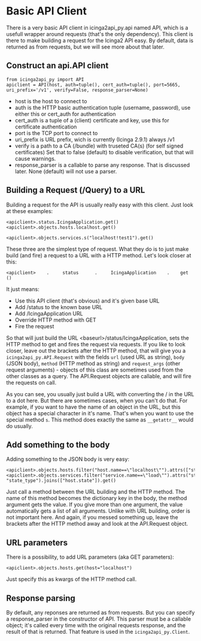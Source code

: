 # Basic API Client
There is a very basic API client in icinga2api_py.api named API, which is a usefull wrapper around requests (that's the
only dependency). This client is there to make building a request for the Icinga2 API easy. By default, data is
returned as from requests, but we will see more about that later.

## Construct an api.API client

```
from icinga2api_py import API
apiclient = API(host, auth=tuple(), cert_auth=tuple(), port=5665, uri_prefix='/v1', verify=False, response_parser=None)
```

- host is the host to connect to
- auth is the HTTP basic authentication tuple (username, password), use either this or cert_auth for authentication
- cert_auth is a tuple of a (client) certificate and key, use this for certificate authentication
- port is the TCP port to connect to
- uri_prefix is URL prefix, wich is currently (Icinga 2.9.1) always /v1
- verify is a path to a CA (/bundle) with truseted CA(s) (for self signed certificates)
 Set that to false (default) to disable verification, but that will cause warnings.
- response_parser is a callable to parse any response. That is discussed later. None (default) will not use a parser.

## Building a Request (/Query) to a URL
Building a request for the API is usually really easy with this client. Just look at these examples:
```
<apiclient>.status.IcingaApplication.get()
<apiclient>.objects.hosts.localhost.get()

<apiclient>.objects.services.s("localhost!test1").get()
```

These three are the simplest type of request. What they do is to just make build (and fire) a request to a URL with a
HTTP method. Let's look closer at this:
```
<apiclient>    .     status      .     IcingaApplication    .    get          ()
```
It just means:
- Use this API client (that's obvious) and it's given base URL
- Add /status to the known base URL
- Add /IcingaApplication URL
- Override HTTP method with GET
- Fire the request

So that will just build the URL &lt;baseurl&gt;/status/IcingaApplication, sets the HTTP method to get and fires the
request via requests. If you like to look closer, leave out the brackets after the HTTP method, that will give you a
`icinga2api_py.API.Request` with the fields `url` (used URL as string), `body` (JSON body), `method` (HTTP method
as string) and `request_args` (other request arguments) - objects of this class are sometimes used from the other
classes as a query. The API.Request objects are callable, and will fire the requests on call.

As you can see, you usually just build a URL with converting the / in the URL to a dot here. But there are sometimes
cases, when you can't do that. For example, if you want to have the name of an object in the URL, but this object has a
special character in it's name. That's when you want to use the special method `s`. This method does exactly the same
as `__getattr__` would do usually.

## Add something to the body
Adding something to the JSON body is very easy:
```
<apiclient>.objects.hosts.filter("host.name==\"localhost\"").attrs(["state"]).get()
<apiclient>.objects.services.filter("service.name==\"load\"").attrs("state", "state_type").joins(["host.state"]).get()
```

Just call a method between the URL building and the HTTP method. The name of this method becomes the dictionary key in
the body, the method argument gets the value. If you give more than one argument, the value automatically gets a list
of all arguments. Unlike with URL building, order is not important here. And again, if you messed something up, leave
the brackets after the HTTP method away and look at the API.Request object.

## URL parameters
There is a possibility, to add URL parameters (aka GET parameters):
```
<apiclient>.objects.hosts.get(host="localhost")
```

Just specify this as kwargs of the HTTP method call.

## Response parsing
By default, any reponses are returned as from requests. But you can specify a response_parser in the constructor of
API. This parser must be a callable object; it's called every time with the original requests response, and the result
of that is returned. That feature is used in the `icinga2api_py.Client`.